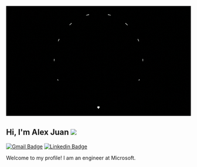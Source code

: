 <img src="assets/banner.gif" height="300" width="1000">

## Hi, I'm Alex Juan <img src="https://raw.githubusercontent.com/MartinHeinz/MartinHeinz/master/wave.gif" width="30px">
[![Gmail Badge](https://img.shields.io/badge/-alexjuan-c14438?style=flat&logo=Gmail&logoColor=white&link=mailto:alex3juan@gmail.com)](mailto:alex3juan@gmail.com)
[![Linkedin Badge](https://img.shields.io/badge/-alexjuan-blue?style=flat&logo=Linkedin&logoColor=white&link=https://www.linkedin.com/in/alexyyjuan)](https://www.linkedin.com/in/alexyyjuan)

Welcome to my profile! I am an engineer at Microsoft.

<!--
## 🔧 Some Technologies & Tools I Use
![](https://img.shields.io/badge/Android-OS-informational?style=flat&logo=android&logoColor=white&color=blue)
![](https://img.shields.io/badge/Java-Code-informational?style=flat&logo=openjdk&logoColor=white&color=blue)
![](https://img.shields.io/badge/Kotlin-Code-informational?style=flat&logo=kotlin&logoColor=white&color=blue)

![](https://img.shields.io/badge/TypeScript-Code-informational?style=flat&logo=typescript&logoColor=white&color=blue)
![](https://img.shields.io/badge/Python-Code-informational?style=flat&logo=python&logoColor=white&color=blue)

![React](https://img.shields.io/badge/-React-%23282C34?style=flat-square&logo=react)
![React Native](https://img.shields.io/badge/React_Native-20232A?style=flat-square&logo=react&logoColor=61DAFB)
![Angular](https://img.shields.io/badge/Angular-DD0031?style=flat-square&logo=angular&logoColor=white)
![MongoDB](https://img.shields.io/badge/MongoDB-4EA94B?style=flat-square&logo=mongodb&logoColor=white)

![Git](https://img.shields.io/badge/-Git-%23F05032?style=flat-square&logo=git&logoColor=%23ffffff)
![GitLab](https://img.shields.io/badge/-GitLab-FCA121?style=flat-square&logo=gitlab)
![VS Code](https://img.shields.io/badge/-VSCode-%23007ACC?style=flat-square&logo=visual-studio-code)


## ⚡ Stats
<a href="https://github.com/yyalexyy/yyalexyy">
  <img align="center" src="https://github-readme-stats.vercel.app/api/top-langs/?username=yyalexyy&hide=python,HTML&title_color=ffffff&text_color=c9cacc&icon_color=2bbc8a&bg_color=1d1f21&langs_count=3" />
</a>
-->

<!--
**yyalexyy/yyalexyy** is a ✨ _special_ ✨ repository because its `README.md` (this file) appears on your GitHub profile.

Here are some ideas to get you started:

- 🔭 I’m currently working on ...
- 🌱 I’m currently learning ...
- 👯 I’m looking to collaborate on ...
- 🤔 I’m looking for help with ...
- 💬 Ask me about ...
- 📫 How to reach me: ...
- 😄 Pronouns: ...
- 👯 Looking to collaborate on any projects, just drop a DM
- ⚡ Fun fact: ...
- 👋

![HTML5](https://img.shields.io/badge/-HTML5-%23E44D27?style=flat-square&logo=html5&logoColor=ffffff)
![CSS3](https://img.shields.io/badge/-CSS3-%231572B6?style=flat-square&logo=css3)
![JavaScript](https://img.shields.io/badge/-JavaScript-%23F7DF1C?style=flat-square&logo=javascript&logoColor=000000&labelColor=%23F7DF1C)
![TypeScript](https://img.shields.io/badge/-TypeScript-007ACC?style=flat-square&logo=typescript&logoColor=white)
![Python](https://img.shields.io/badge/Python-3776AB?style=flat-square&logo=python&logoColor=white)
![Java](https://img.shields.io/badge/Java-ED8B00?style=flat-square&logo=openjdk&logoColor=white)

[![trophy](https://github-profile-trophy.vercel.app/?username=yyalexyy&title=MultiLanguage,PullRequest,Commits,Repositories&theme=onedark)](https://github.com/ryo-ma/github-profile-trophy)
-->
